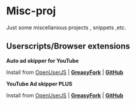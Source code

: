 # Misc-proj
Just some miscellanious projects , snippets ,etc.

## Userscripts/Browser extensions

**Auto ad skipper for YouTube**

Install from [OpenUserJS](https://openuserjs.org/scripts/WildLion/Auto_ad_skipper_for_YouTube) | [**GreasyFork**](https://greasyfork.org/scripts/420923-auto-ad-skipper-for-youtube) | [**GitHub**](https://github.com/Vyasdev217/Misc-proj/raw/main/Userscripts/Auto%20ad%20skipper%20for%20YouTube.user.js)


**YouTube Ad skipper PLUS**

Install from [OpenUserJS](https://openuserjs.org/scripts/WildLion/YouTube_Ad_skipper_PLUS) | [**GreasyFork**](https://greasyfork.org/scripts/421522-youtube-ad-skipper-plus) | [**GitHub**](https://github.com/Vyasdev217/Misc-proj/raw/main/Userscripts/YouTube%20Ad%20skipper%20PLUS.user.js)
